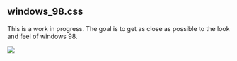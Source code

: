 ## windows_98.css

This is a work in progress. The goal is to get as close as possible to the look and feel of windows 98.

![](https://i.cloudup.com/-Xjq91iIAH-2000x2000.png)